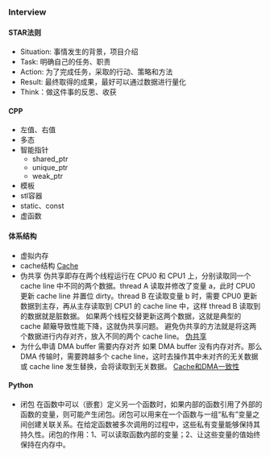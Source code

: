 ### Interview

#### STAR法则
- Situation: 事情发生的背景，项目介绍
- Task: 明确自己的任务、职责
- Action: 为了完成任务，采取的行动、策略和方法
- Result: 最终取得的成果，最好可以通过数据进行量化
- Think：做这件事的反思、收获

#### CPP
- 左值、右值
- 多态
- 智能指针
  - shared_ptr
  - unique_ptr
  - weak_ptr
- 模板
- stl容器
- static、const
- 虚函数

#### 体系结构
- 虚拟内存
- cache结构
[Cache](Cache.md)
- 伪共享
伪共享即存在两个线程运行在 CPU0 和 CPU1 上，分别读取同一个 cache line 中不同的两个数据。thread A 读取并修改了变量 a，此时 CPU0 更新 cache line 并置位 dirty。thread B 在读取变量 b 时，需要 CPU0 更新数据到主存，再从主存读取到 CPU1 的 cache line 中，这样 thread B 读取到的数据就是脏数据。
如果两个线程交替更新这两个数据，这就是典型的 cache 颠簸导致性能下降，这就伪共享问题。
避免伪共享的方法就是将这两个数据进行内存对齐，放入不同的两个 cache line。
[伪共享](https://zhuanlan.zhihu.com/p/124974025)
- 为什么申请 DMA buffer 需要内存对齐
如果 DMA buffer 没有内存对齐。那么 DMA 传输时，需要跨越多个 cache line，这时去操作其中未对齐的无关数据或 cache line 发生替换，会将读取到无关数据。
[Cache和DMA一致性](https://zhuanlan.zhihu.com/p/109919756)

#### Python
- 闭包
在函数中可以（嵌套）定义另一个函数时，如果内部的函数引用了外部的函数的变量，则可能产生闭包。闭包可以用来在一个函数与一组“私有”变量之间创建关联关系。在给定函数被多次调用的过程中，这些私有变量能够保持其持久性。闭包的作用：1、可以读取函数内部的变量；2、让这些变量的值始终保持在内存中。
